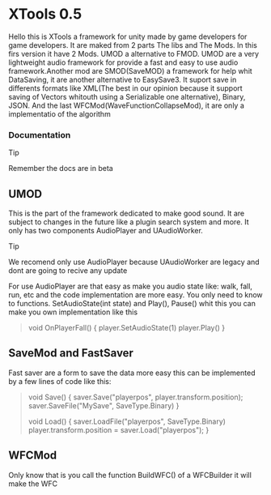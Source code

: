 # XTools 0.5

Hello this is XTools a framework for unity made by game developers for game developers.
It are maked from 2 parts The libs and The Mods. In this firs version it have 2 Mods.
UMOD a alternative to FMOD. UMOD are a very lightweight audio framework for provide
a fast and easy to use audio framework.Another mod are SMOD(SaveMOD) a framework
for help whit DataSaving, it are another alternative to EasySave3. It suport save in
differents formats like XML(The best in our opinion because it support saving of Vectors whitouth using a Serializable one
alternative), Binary, JSON. And the last WFCMod(WaveFunctionCollapseMod), it are only a implementatio
of the algorithm

### Documentation

> [!TIP]
> Remember the docs are in beta

## UMOD

This is the part of the framework dedicated to make good sound. It are subject to changes in the future
like a plugin search system and more. It only has two components AudioPlayer and UAudioWorker.

> [!TIP]
> We recomend only use AudioPlayer because
> UAudioWorker are legacy and dont are going
> to recive any update

For use AudioPlayer are that easy as make you audio state like: walk, fall, run, etc
and the code implementation are more easy. You only need to know to functions.
SetAudioState(int state) and  Play(), Pause() whit this you can make you own implementation
like this

>void OnPlayerFall() {
>  player.SetAudioState(1)
>  player.Play()
>}

## SaveMod and FastSaver

Fast saver are a form to save the data more easy
this can be implemented by a few lines of code like this:

>void Save() {
>saver.Save<SerializableVector3>("playerpos", player.transform.position);
>saver.SaveFile("MySave", SaveType.Binary)
>}
>
>void Load() {
>saver.LoadFile("playerpos", SaveType.Binary)
>player.transform.position = saver.Load<Vector3>("playerpos");
>}
>

## WFCMod

Only know that is you call the function BuildWFC() of a WFCBuilder it will make the WFC
